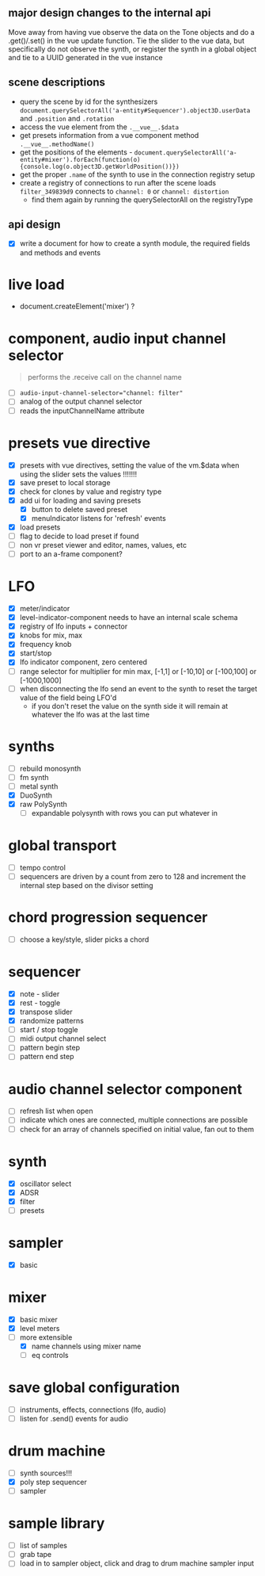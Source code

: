 ## major design changes to the internal api
Move away from having vue observe the data on the Tone objects and do a .get()/.set() in the vue update function.  Tie the slider to the vue data, but specifically do not observe the synth, or register the synth in a global object and tie to a UUID generated in the vue instance

## scene descriptions
* query the scene by id for the synthesizers `document.querySelectorAll('a-entity#Sequencer').object3D.userData` and `.position` and `.rotation`
* access the vue element from the `.__vue__.$data`
* get presets information from a vue component method `.__vue__.methodName()`
* get the positions of the elements - `document.querySelectorAll('a-entity#mixer').forEach(function(o){console.log(o.object3D.getWorldPosition())})`
* get the proper `.name` of the synth to use in the connection registry setup
* create a registry of connections to run after the scene loads `filter_349839d9` connects to `channel: 0` or `channel: distortion`
  * find them again by running the querySelectorAll on the registryType

## api design
* [x] write a document for how to create a synth module, the required fields and methods and events

# live load
* document.createElement('mixer') ?

# component, audio input channel selector
> performs the .receive call on the channel name

* [ ] `audio-input-channel-selector="channel: filter"`
* [ ] analog of the output channel selector
* [ ] reads the inputChannelName attribute

# presets vue directive
* [x] presets with vue directives, setting the value of the vm.$data when using the slider sets the values !!!!!!!
* [x] save preset to local storage
* [x] check for clones by value and registry type
* [x] add ui for loading and saving presets
  * [x] button to delete saved preset
  * [x] menuIndicator listens for 'refresh' events
* [x] load presets
* [ ] flag to decide to load preset if found
* [ ] non vr preset viewer and editor, names, values, etc
* [ ] port to an a-frame component?

# LFO
* [x] meter/indicator
* [x] level-indicator-component needs to have an internal scale schema
* [x] registry of lfo inputs + connector
* [x] knobs for mix, max
* [x] frequency knob
* [x] start/stop
* [x] lfo indicator component, zero centered
* [ ] range selector for multiplier for min max, [-1,1] or [-10,10] or [-100,100] or [-1000,1000]
* [ ] when disconnecting the lfo send an event to the synth to reset the target value of the field being LFO'd
  * if you don't reset the value on the synth side it will remain at whatever the lfo was at the last time

# synths
* [ ] rebuild monosynth
* [ ] fm synth
* [ ] metal synth
* [x] DuoSynth
* [x] raw PolySynth
  * [ ] expandable polysynth with rows you can put whatever in

# global transport
* [ ] tempo control
* [ ] sequencers are driven by a count from zero to 128 and increment the internal step based on the divisor setting

# chord progression sequencer
* [ ] choose a key/style, slider picks a chord

# sequencer
* [x] note - slider
* [x] rest - toggle
* [x] transpose slider
* [x] randomize patterns
* [ ] start / stop toggle
* [ ] midi output channel select
* [ ] pattern begin step
* [ ] pattern end step

# audio channel selector component
* [ ] refresh list when open
* [ ] indicate which ones are connected, multiple connections are possible
* [ ] check for an array of channels specified on initial value, fan out to them

# synth
* [x] oscillator select
* [x] ADSR
* [x] filter
* [ ] presets

# sampler
* [x] basic

# mixer
* [x] basic mixer
* [x] level meters
* [ ] more extensible
  * [x] name channels using mixer name
  * [ ] eq controls

# save global configuration
* [ ] instruments, effects, connections (lfo, audio)
* [ ] listen for .send() events for audio

# drum machine
* [ ] synth sources!!!
* [x] poly step sequencer
* [ ] sampler

# sample library
* [ ] list of samples
* [ ] grab tape
* [ ] load in to sampler object, click and drag to drum machine sampler input
